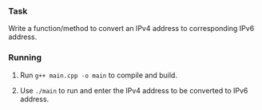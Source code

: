 ### Task

Write a function/method to convert an IPv4 address to corresponding IPv6 address.

### Running

1. Run `g++ main.cpp -o main` to compile and build.

2. Use `./main` to run and enter the IPv4 address to be converted to IPv6 address.